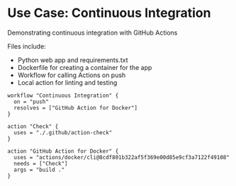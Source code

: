 # Use Case: Continuous Integration
Demonstrating continuous integration with GitHub Actions

Files include:

- Python web app and requirements.txt
- Dockerfile for creating a container for the app
- Workflow for calling Actions on push
- Local action for linting and testing

```
workflow "Continuous Integration" {
  on = "push"
  resolves = ["GitHub Action for Docker"]
}

action "Check" {
  uses = "./.github/action-check"
}

action "GitHub Action for Docker" {
  uses = "actions/docker/cli@8cdf801b322af5f369e00d85e9cf3a7122f49108"
  needs = ["Check"]
  args = "build ."
}
```
